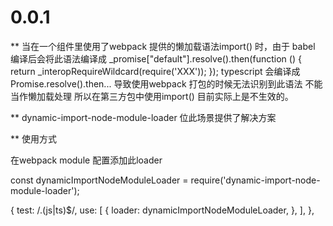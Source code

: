 # 0.0.1
** 当在一个组件里使用了webpack 提供的懒加载语法import() 时，由于 babel 编译后会将此语法编译成 _promise["default"].resolve().then(function () {
    return _interopRequireWildcard(require('XXX'));
  });
typescript 会编译成Promise.resolve().then...
导致使用webpack 打包的时候无法识别到此语法 不能当作懒加载处理 所以在第三方包中使用import() 目前实际上是不生效的。

** dynamic-import-node-module-loader 位此场景提供了解决方案

** 使用方式

在webpack module 配置添加此loader

const dynamicImportNodeModuleLoader = require('dynamic-import-node-module-loader');

{
        test: /\.(js|ts)$/,
        use: [
          {
            loader: dynamicImportNodeModuleLoader,
          },
        ],
},